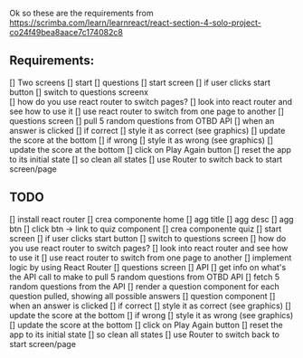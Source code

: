Ok so these are the requirements from https://scrimba.com/learn/learnreact/react-section-4-solo-project-co24f49bea8aace7c174082c8

## Requirements:
[] Two screens
    [] start
    [] questions
[] start screen
    [] if user clicks start button
        [] switch to questions screenx\
            [] how do you use react router to switch pages?
                [] look into react router and see how to use it
                [] use react router to switch from one page to another
[] questions screen
    [] pull 5 random questions from OTBD API
    [] when an answer is clicked
        [] if correct
            [] style it as correct (see graphics)
            [] update the score at the bottom
        [] if wrong
            [] style it as wrong (see graphics)
            [] update the score at the bottom
    [] click on Play Again button
        [] reset the app to its initial state
            [] so clean all states
            [] use Router to switch back to start screen/page


## TODO
[] install react router
[] crea componente home
    [] agg title
    [] agg desc
    [] agg btn
    [] click btn -> link to quiz component
[] crea componente quiz
[] start screen
    [] if user clicks start button
        [] switch to questions screen
            [] how do you use react router to switch pages?
                [] look into react router and see how to use it
                [] use react router to switch from one page to another
            [] implement logic by using React Router
[] questions screen
    [] API
        [] get info on what's the API call to make to pull 5 random questions from OTBD API
        [] fetch 5 random questions from the API
        [] render a question component for each question pulled, showing all possible answers
    [] question component
        [] when an answer is clicked
            [] if correct
                [] style it as correct (see graphics)
                [] update the score at the bottom
            [] if wrong
                [] style it as wrong (see graphics)
                [] update the score at the bottom
    [] click on Play Again button
        [] reset the app to its initial state
            [] so clean all states
            [] use Router to switch back to start screen/page
